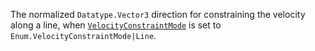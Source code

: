 The normalized `Datatype.Vector3` direction for constraining the velocity
along a line, when
[`VelocityConstraintMode`](https://create.roblox.com/docs/reference/engine/classes/LinearVelocity#VelocityConstraintMode) is
set to `Enum.VelocityConstraintMode|Line`.